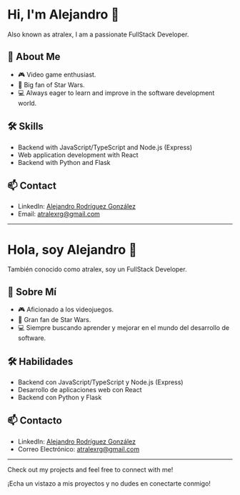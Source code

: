 # Hi, I'm Alejandro 👋

Also known as atralex, I am a passionate FullStack Developer.

## 🚀 About Me
- 🎮 Video game enthusiast.
- 🌌 Big fan of Star Wars.
- 💻 Always eager to learn and improve in the software development world.

## 🛠 Skills
- Backend with JavaScript/TypeScript and Node.js (Express)
- Web application development with React
- Backend with Python and Flask

## 📫 Contact
- LinkedIn: [Alejandro Rodríguez González](https://www.linkedin.com/in/alejandro-rodriguez-gonzalez-500b6621a/)
- Email: [atralexrg@gmail.com](mailto:atralexrg@gmail.com)

---

# Hola, soy Alejandro 👋

También conocido como atralex, soy un FullStack Developer.

## 🚀 Sobre Mí
- 🎮 Aficionado a los videojuegos.
- 🌌 Gran fan de Star Wars.
- 💻 Siempre buscando aprender y mejorar en el mundo del desarrollo de software.

## 🛠 Habilidades
- Backend con JavaScript/TypeScript y Node.js (Express)
- Desarrollo de aplicaciones web con React
- Backend con Python y Flask

## 📫 Contacto
- LinkedIn: [Alejandro Rodríguez González](https://www.linkedin.com/in/alejandro-rodriguez-gonzalez-500b6621a/)
- Correo Electrónico: [atralexrg@gmail.com](mailto:atralexrg@gmail.com)

---

Check out my projects and feel free to connect with me!

¡Echa un vistazo a mis proyectos y no dudes en conectarte conmigo!
